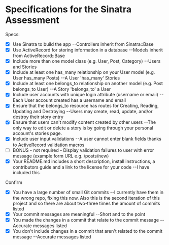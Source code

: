# Specifications for the Sinatra Assessment

Specs:
- [x] Use Sinatra to build the app
        --Controllers inherit from Sinatra::Base
- [X] Use ActiveRecord for storing information in a database
        --Models inherit from ActiveRecord::Base
- [X] Include more than one model class (e.g. User, Post, Category)
        --Users and Stories
- [X] Include at least one has_many relationship on your User model (e.g. User has_many Posts)
        --A User 'has_many' Stories
- [X] Include at least one belongs_to relationship on another model (e.g. Post belongs_to User)
        --A Story 'belongs_to' a User
- [X] Include user accounts with unique login attribute (username or email)
        --Each User account created has a username and email
- [X] Ensure that the belongs_to resource has routes for Creating, Reading, Updating and Destroying
        --Users may create, read, update, and/or destroy their story entry
- [X] Ensure that users can't modify content created by other users
        --The only way to edit or delete a story is by going through your personal account's stories page.
- [X] Include user input validations
        --A user cannot enter blank fields thanks to ActiveRecord validation macros
- [ ] BONUS - not required - Display validation failures to user with error message (example form URL e.g. /posts/new)
- [X] Your README.md includes a short description, install instructions, a contributors guide and a link to the license for your code
        --I have included this

Confirm
- [X] You have a large number of small Git commits
        --I currently have them in the wrong repo, fixing this now. Also this is the second iteration of this project and so there are about two-three times the amount of commits listed
- [X] Your commit messages are meaningful
        --Short and to the point
- [X] You made the changes in a commit that relate to the commit message
        --Accurate messages listed
- [X] You don't include changes in a commit that aren't related to the commit message
        --Accurate messages listed
